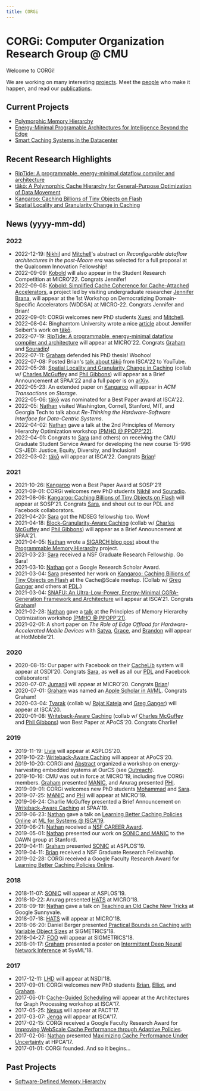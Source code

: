 ```yaml
---
title: CORGi
---
```


# CORGi: Computer Organization Research Group @ CMU

Welcome to CORGi!

We are working on many interesting [projects](projects.md).
Meet the [people](people.md) who make it happen,
and read our [publications](publications.md).

## Current Projects

 * [Polymorphic Memory Hierarchy](projects/poly.html)
 * [Energy-Minimal Programable Architectures for Intelligence Beyond the Edge](projects/sonic.html)
 * [Smart Caching Systems in the Datacenter](projects/caching.html)

## Recent Research Highlights

 * [RipTide: A programmable, energy-minimal dataflow compiler and architecture](http://cs.cmu.edu/~beckmann/publications/papers/2022.micro.riptide.pdf)
 * [täkō: A Polymorphic Cache Hierarchy for General-Purpose Optimization of Data Movement](http://cs.cmu.edu/~beckmann/publications/papers/2022.isca.tako.pdf)
 * [Kangaroo: Caching Billions of Tiny Objects on Flash](http://cs.cmu.edu/~beckmann/publications/papers/2021.sosp.kangaroo.pdf)
 * [Spatial Locality and Granularity Change in Caching](http://cs.cmu.edu/~beckmann/publications/papers/2022.arxiv.granularitychange.pdf)

## News (yyyy-mm-dd)

### 2022

 * 2022-12-19: [Nikhil](people/nikhil.html) and [Mitchell](people/mitchell.html)'s abstract on _Reconfigurable dataflow architectures in the post-Moore era_ was selected for a full proposal at the Qualcomm Innovation Fellowship!
 * 2022-09-09: [Kobold](projects/poly.html) will also appear in the Student Research Competition at MICRO'22. Congrats Jennifer!
 * 2022-09-08: [Kobold: Simplified Cache Coherence for Cache-Attached Accelerators](projects/poly.html), a project led by visiting undergraduate researcher [Jennifer Brana](people/brana.html), will appear at the 1st Workshop on Democratizing Domain-Specific Accelerators (WDDSA) at MICRO-22. Congrats Jennifer and Brian!
 * 2022-09-01: CORGi welcomes new PhD students [Xuesi](people/xuesi.html) and [Mitchell](people/mitchell.html).
 * 2022-08-04: Binghamtom University wrote a nice [article](https://www.binghamton.edu/news/story/3769/watson-college-undergraduate-contributes-to-cybersecurity-research) about Jennifer Seibert's work on [täkō](http://cs.cmu.edu/~beckmann/publications/papers/2022.isca.tako.pdf).
 * 2022-07-19: [RipTide: A programmable, energy-minimal dataflow compiler and architecture](projects/sonic.html) will appear at MICRO'22. Congrats [Graham](people/graham.html) and [Souradip](people/souradip.html)!
 * 2022-07-11: [Graham](people/graham.html) defended his PhD thesis! Woohoo!
 * 2022-07-08: Posted Brian's [talk about täkō](https://www.youtube.com/watch?v=P7uQHGNOtWI) from ISCA'22 to YouTube.
 * 2022-05-28: [Spatial Locality and Granularity Change in Caching](projects/caching.html) (collab w/ [Charles McGuffey](http://www.cs.cmu.edu/afs/cs/user/cmcguffe/www/) and [Phil Gibbons](http://www.cs.cmu.edu/~gibbons/)) will appear as a Brief Announcement at SPAA'22 and a full paper is on [arXiv](https://arxiv.org/pdf/2205.14543.pdf).
 * 2022-05-23: An extended paper on [Kangaroo](projects/caching.html) will appear in _ACM Transactions on Storage_.
 * 2022-05-06: [täkō](projects/poly.html) was nominated for a Best Paper award at ISCA'22.
 * 2022-05: [Nathan](people/nathan.html) visited Washington, Cornell, Stanford, MIT, and Georgia Tech to talk about _Re-Thinking the Hardware-Software Interface for Data-Centric Systems_.
 * 2022-04-02: [Nathan](people/nathan.html) gave a talk at the 2nd Principles of Memory Hierarchy Optimization workshop [(PMHO @ PPOPP'22)](https://roclocality.org/2022/01/24/principles-of-memory-hierarchy-optimization-pmho-2022/).
 * 2022-04-01: Congrats to [Sara](people/sara.html) (and others) on receiving the CMU Graduate Student Service Award for developing the new course 15-996 CS-JEDI: Justice, Equity, Diversity, and Inclusion!
 * 2022-03-02: [täkō](projects/poly.html) will appear at ISCA'22. Congrats [Brian](people/brian.html)!

### 2021

 * 2021-10-26: [Kangaroo](projects/caching.html) won a Best Paper Award at SOSP'21!
 * 2021-09-01: CORGi welcomes new PhD students [Nikhil](people/nikhil.html) and [Souradip](people/souradip.html).
 * 2021-08-06: [Kangaroo: Caching Billions of Tiny Objects on Flash](projects/caching.html) will appear at SOSP'21. Congrats [Sara](people/sara.html), and shout out to our PDL and Facebook collaborators.
 * 2021-04-20: [Sara](people/sara.html) got the NDSEG fellowship too. Wow!
 * 2021-04-18: [Block-Granularity-Aware Caching](projects/caching.html) (collab w/ [Charles McGuffey](http://www.cs.cmu.edu/afs/cs/user/cmcguffe/www/) and [Phil Gibbons](http://www.cs.cmu.edu/~gibbons/)) will appear as a Brief Announcement at SPAA'21.
 * 2021-04-05: [Nathan](people/nathan.html) wrote a [SIGARCH blog post](https://www.sigarch.org/the-case-for-a-programmable-memory-hierarchy/) about the [Programmable Memory Hierarchy](projects/poly.html) project.
 * 2021-03-23: [Sara](people/sara.html) received a NSF Graduate Research Fellowship. Go Sara!
 * 2021-03-10: [Nathan](people/nathan.html) got a Google Research Scholar Award.
 * 2021-03-04: [Sara](people/sara.html) presented her work on [Kangaroo: Caching Billions of Tiny Objects on Flash](projects/caching.html) at the Cache@Scale meetup. (Collab w/ [Greg Ganger](https://www.archive.ece.cmu.edu/~ganger/) and others at [PDL](https://www.pdl.cmu.edu/index.shtml).)
 * 2021-03-04: [SNAFU: An Ultra-Low-Power, Energy-Minimal CGRA-Generation Framework and Architecture](projects/sonic.html) will appear at ISCA'21. Congrats [Graham](people/graham.html)!
 * 2021-02-28: [Nathan](people/nathan.html) gave a [talk](https://public.3.basecamp.com/p/GrFPcGiDgandZqupEAWKvjcS) at the Principles of Memory Hierarchy Optimization workshop [(PMHO @ PPOPP'21)](https://roclocality.org/2020/12/03/pmho2021/).
 * 2021-02-01: A short paper on _The Role of Edge Offload for Hardware-Accelerated Mobile Devices_ with [Satya](https://www.cs.cmu.edu/~satya/), [Grace](https://www.andrew.cmu.edu/user/gritter/lewis.html), and [Brandon](https://brandonlucia.com/) will appear at HotMobile'21.

### 2020

 * 2020-08-15: Our paper with Facebook on their [CacheLib](projects/caching.html) system will appear at OSDI'20. Congrats [Sara](people/sara.html), as well as all our [PDL](https://www.pdl.cmu.edu/index.shtml) and Facebook collaborators!
 * 2020-07-07: [Jumanji](projects/software-defined-hierarchy.html) will appear at MICRO'20. Congrats [Brian](people/brian.html)!
 * 2020-07-01: [Graham](people/graham.html) was named an [Apple Scholar in AI/ML](https://machinelearning.apple.com/updates/introducing-apple-scholars-aiml). Congrats Graham!
 * 2020-03-04: [Tvarak](projects/poly.html) (collab w/ [Rajat Kateja](http://users.ece.cmu.edu/~rkateja/) and [Greg Ganger](https://www.archive.ece.cmu.edu/~ganger/)) will appear at ISCA'20.
 * 2020-01-08: [Writeback-Aware Caching](projects/caching.html) (collab w/ [Charles McGuffey](http://www.cs.cmu.edu/afs/cs/user/cmcguffe/www/) and [Phil Gibbons](http://www.cs.cmu.edu/~gibbons/)) won Best Paper at APoCS'20. Congrats Charlie!

### 2019

 * 2019-11-19: [Livia](projects/poly.html) will appear at ASPLOS'20.
 * 2019-10-22: [Writeback-Aware Caching](projects/caching.html) will appear at APoCS'20.
 * 2019-10-20: CORGi and [Abstract](https://abstract.ece.cmu.edu) organized a workshop on energy-harvesting embedded systems at OurCS (see [Outreach](outreach.md)).
 * 2019-10-16: CMU was out in force at MICRO'19, including five CORGi members. [Graham](people/graham.html) presented [MANIC](projects/sonic.html), and Anurag presented [PHI](projects/poly.html).
 * 2019-09-01: CORGi welcomes new PhD students [Mohammad](people/mohammad.html) and [Sara](people/sara.html).
 * 2019-07-25: [MANIC](projects/sonic.html) and [PHI](projects/poly.html) will appear at MICRO'19.
 * 2019-06-24: Charlie McGuffey presented a Brief Announcement on [Writeback-Aware Caching](projects/caching.html) at SPAA'19.
 * 2019-06-23: [Nathan](people/nathan.html) gave a talk on [Learning Better Caching Policies Online](projects/caching.html) at [ML for Systems @ ISCA'19](https://mlforsystems.org).
 * 2019-06-21: [Nathan](people/nathan.html) received a [NSF CAREER Award](funding/2019.nsf.career.html).
 * 2019-05-01: [Nathan](people/nathan.html) presented our work on [SONIC and MANIC](projects/sonic.html) to the DAWN group at Stanford.
 * 2019-04-11: [Graham](people/graham.html) presented [SONIC](projects/sonic.html) at ASPLOS'19.
 * 2019-04-11: [Brian](people/brian.html) received a NSF Graduate Research Fellowship.
 * 2019-02-28: CORGi received a Google Faculty Research Award for [Learning Better Caching Policies Online](funding/2019.google.html).

### 2018

 * 2018-11-07: [SONIC](projects/sonic.html) will appear at ASPLOS'19.
 * 2018-10-22: Anurag presented [HATS](projects/poly.html) at MICRO'18.
 * 2018-09-19: [Nathan](people/nathan.html) gave a talk on [Teaching an Old Cache New Tricks](projects/caching.html) at Google Sunnyvale.
 * 2018-07-18: [HATS](projects/poly.html) will appear at MICRO'18.
 * 2018-06-20: Daniel Berger presented [Practical Bounds on Caching with Variable Object Sizes](projects/caching.html) at SIGMETRICS'18.
 * 2018-04-27: [FOO](projects/caching.html) will appear at SIGMETRICS'18.
 * 2018-01-17: [Graham](people/graham.html) presented a poster on [Intermittent Deep Neural Network Inference](projects/sonic.html) at SysML'18.

### 2017

 * 2017-12-11: [LHD](projects/caching.html) will appear at NSDI'18.
 * 2017-09-01: CORGi welcomes new PhD students [Brian](people/brian.html), [Elliot](people/elliot.html), and [Graham](people/graham.html).
 * 2017-06-01: [Cache-Guided Scheduling](projects/poly.html) will appear at the Architectures for Graph Processing workshop at ISCA'17.
 * 2017-05-25: [Nexus](projects/software-defined-hierarchy.html) will appear at PACT'17.
 * 2017-03-07: [Jenga](projects/software-defined-hierarchy.html) will appear at ISCA'17.
 * 2017-02-15: CORGi received a Google Faculty Research Award for [Improving WebScale Cache Performance through Adaptive Policies](funding/2017.google.html).
 * 2017-02-06: [Nathan](people/nathan.html) presented [Maximizing Cache Performance Under Uncertainty](projects/caching.html) at HPCA'17.
 * 2017-01-01: CORGi founded. And so it begins...

## Past Projects
 * [Software-Defined Memory Hierarchy](projects/software-defined-hierarchy.html)
